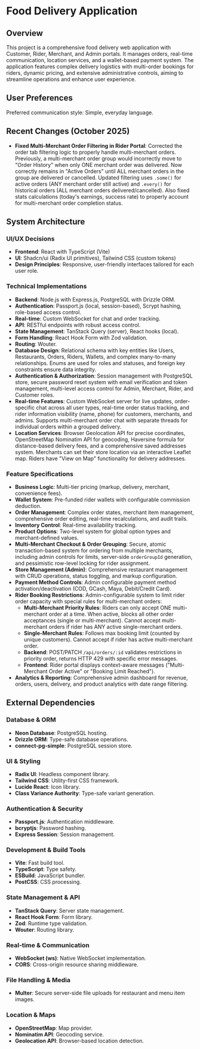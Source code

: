# Food Delivery Application

## Overview
This project is a comprehensive food delivery web application with Customer, Rider, Merchant, and Admin portals. It manages orders, real-time communication, location services, and a wallet-based payment system. The application features complex delivery logistics with multi-order bookings for riders, dynamic pricing, and extensive administrative controls, aiming to streamline operations and enhance user experience.

## User Preferences
Preferred communication style: Simple, everyday language.

## Recent Changes (October 2025)
- **Fixed Multi-Merchant Order Filtering in Rider Portal**: Corrected the order tab filtering logic to properly handle multi-merchant orders. Previously, a multi-merchant order group would incorrectly move to "Order History" when only ONE merchant order was delivered. Now correctly remains in "Active Orders" until ALL merchant orders in the group are delivered or cancelled. Updated filtering uses `.some()` for active orders (ANY merchant order still active) and `.every()` for historical orders (ALL merchant orders delivered/cancelled). Also fixed stats calculations (today's earnings, success rate) to properly account for multi-merchant order completion status.

## System Architecture

### UI/UX Decisions
- **Frontend**: React with TypeScript (Vite)
- **UI**: Shadcn/ui (Radix UI primitives), Tailwind CSS (custom tokens)
- **Design Principles**: Responsive, user-friendly interfaces tailored for each user role.

### Technical Implementations
- **Backend**: Node.js with Express.js, PostgreSQL with Drizzle ORM.
- **Authentication**: Passport.js (local, session-based), Scrypt hashing, role-based access control.
- **Real-time**: Custom WebSocket for chat and order tracking.
- **API**: RESTful endpoints with robust access control.
- **State Management**: TanStack Query (server), React hooks (local).
- **Form Handling**: React Hook Form with Zod validation.
- **Routing**: Wouter.
- **Database Design**: Relational schema with key entities like Users, Restaurants, Orders, Riders, Wallets, and complex many-to-many relationships. Enums are used for roles and statuses, and foreign key constraints ensure data integrity.
- **Authentication & Authorization**: Session management with PostgreSQL store, secure password reset system with email verification and token management, multi-level access control for Admin, Merchant, Rider, and Customer roles.
- **Real-time Features**: Custom WebSocket server for live updates, order-specific chat across all user types, real-time order status tracking, and rider information visibility (name, phone) for customers, merchants, and admins. Supports multi-merchant order chat with separate threads for individual orders within a grouped delivery.
- **Location Services**: Browser Geolocation API for precise coordinates, OpenStreetMap Nominatim API for geocoding, Haversine formula for distance-based delivery fees, and a comprehensive saved addresses system. Merchants can set their store location via an interactive Leaflet map. Riders have "View on Map" functionality for delivery addresses.

### Feature Specifications
- **Business Logic**: Multi-tier pricing (markup, delivery, merchant, convenience fees).
- **Wallet System**: Pre-funded rider wallets with configurable commission deduction.
- **Order Management**: Complex order states, merchant item management, comprehensive order editing, real-time recalculations, and audit trails.
- **Inventory Control**: Real-time availability tracking.
- **Product Options**: Two-level system for global option types and merchant-defined values.
- **Multi-Merchant Checkout & Order Grouping**: Secure, atomic transaction-based system for ordering from multiple merchants, including admin controls for limits, server-side `orderGroupId` generation, and pessimistic row-level locking for rider assignment.
- **Store Management (Admin)**: Comprehensive restaurant management with CRUD operations, status toggling, and markup configuration.
- **Payment Method Controls**: Admin configurable payment method activation/deactivation (COD, GCash, Maya, Debit/Credit Card).
- **Rider Booking Restrictions**: Admin-configurable system to limit rider order capacity with special rules for multi-merchant orders:
  - **Multi-Merchant Priority Rules**: Riders can only accept ONE multi-merchant order at a time. When active, blocks all other order acceptances (single or multi-merchant). Cannot accept multi-merchant orders if rider has ANY active single-merchant orders.
  - **Single-Merchant Rules**: Follows max booking limit (counted by unique customers). Cannot accept if rider has active multi-merchant order.
  - **Backend**: POST/PATCH `/api/orders/:id` validates restrictions in priority order, returns HTTP 429 with specific error messages.
  - **Frontend**: Rider portal displays context-aware messages ("Multi-Merchant Order Active" or "Booking Limit Reached").
- **Analytics & Reporting**: Comprehensive admin dashboard for revenue, orders, users, delivery, and product analytics with date range filtering.

## External Dependencies

### Database & ORM
- **Neon Database**: PostgreSQL hosting.
- **Drizzle ORM**: Type-safe database operations.
- **connect-pg-simple**: PostgreSQL session store.

### UI & Styling
- **Radix UI**: Headless component library.
- **Tailwind CSS**: Utility-first CSS framework.
- **Lucide React**: Icon library.
- **Class Variance Authority**: Type-safe variant generation.

### Authentication & Security
- **Passport.js**: Authentication middleware.
- **bcryptjs**: Password hashing.
- **Express Session**: Session management.

### Development & Build Tools
- **Vite**: Fast build tool.
- **TypeScript**: Type safety.
- **ESBuild**: JavaScript bundler.
- **PostCSS**: CSS processing.

### State Management & API
- **TanStack Query**: Server state management.
- **React Hook Form**: Form library.
- **Zod**: Runtime type validation.
- **Wouter**: Routing library.

### Real-time & Communication
- **WebSocket (ws)**: Native WebSocket implementation.
- **CORS**: Cross-origin resource sharing middleware.

### File Handling & Media
- **Multer**: Secure server-side file uploads for restaurant and menu item images.

### Location & Maps
- **OpenStreetMap**: Map provider.
- **Nominatim API**: Geocoding service.
- **Geolocation API**: Browser-based location detection.